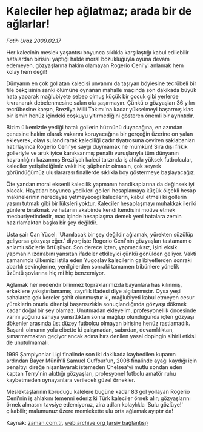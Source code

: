 # Kaleciler hep ağlatmaz; arada bir de ağlarlar!

*Fatih Uraz 2009.02.17*

<tr><td class="metin" colspan="2" style="padding-top: 20px; padding-left: 5px; padding-right: 10px;">Her kalecinin meslek yaşantısı boyunca sıklıkla karşılaştığı kabul edilebilir hatalardan birisini yaptığı halde moral bozukluğuyla oyuna devam edemeyen, gözyaşlarına hakim olamayan Rogerio Ceni'yi anlamak hem kolay hem değil!</td></tr><tr><td class="metin" colspan="2" style="padding-top: 20px; padding-left: 5px; padding-right: 10px;"><p>Dünyanın en çok gol atan kalecisi unvanını da taşıyan böylesine tecrübeli bir file bekçisinin sanki ölümüne oynanan mahalle maçında son dakikada büyük hata yaparak mağlubiyete sebep olmuş küçük bir çocuk gibi yerlerde kıvranarak debelenmesine sakın ola şaşırmayın. Çünkü o gözyaşları 36 yılın tecrübesine karşın, Brezilya Milli Takımı'na kadar yükselmeyi başarmış klas bir ismin henüz içindeki coşkuyu yitirmediğini gösteren önemli bir ayrıntıdır.
<p>Bizim ülkemizde yediği hatalı gollerin hüznünü duyacağına, en azından çenesine hakim olarak vakarını koruyacağına bir gerçeğin üzerine on yalan ekleyerek, olayı sulandırarak kaleciliği çadır tiyatrosuna çeviren şaklabanları hatırlayınca Rogerio Ceni'ye saygı duymamak ne mümkün! Sıra dışı frikik golleriyle ve artık iyice kanıksanmış penaltı vuruşlarıyla tüm dünyanın hayranlığını kazanmış Brezilyalı kaleci tarzında iş ahlakı yüksek futbolcular, kaleciler yetiştirdiğimiz vakit hiç şüpheniz olmasın, çok seyrek göründüğümüz uluslararası finallerde sıklıkla boy göstermeye başlayacağız.
<p>Öte yandan moral eksenli kalecilik yapmanın handikaplarına da değinsek iyi olacak. Hayatları boyunca yedikleri golleri hesaplamaya küçük ölçekli hesap makinelerinin neredeyse yetmeyeceği kalecilerin, kabul etmeli ki gollerin yasını tutmak gibi bir lüksleri yoktur. Kaleciler hesaplaşmayı muhakkak ileriki günlere bırakmak ve hatanın akabinde kendi kendisini motive etmek mecburiyetindedir, maç içinde hesaplaşma demek yeni hatalara zemin hazırlamaktan başka bir şey değildir.
<p>Usta şair Can Yücel: 'Utanılacak bir şey değildir ağlamak, yürekten süzülüp geliyorsa gözyaşı eğer.' diyor; işte Rogerio Ceni'nin gözyaşları tastamam o anlamlı sözlerle örtüşüyor. Son derece içten, yapmacıksız, işini eksik yapmanın ızdırabını yansıtan ifadeler etkileyici çünkü gönülden geliyor. Vakti zamanında ülkemizi istila eden Yugoslav kalecilerin galibiyetlerden sonraki abartılı sevinçlerine, yenilgilerden sonraki tamamen tribünlere yönelik üzüntü şovlarına hiç mi hiç benzemiyor. 
<p>Ağlamak her nedendir bilinmez topraklarımızda bayanlara has kılınmış, erkeklere yakıştırılamamış, zayıflık ifadesi diye algılanmıştır. Oysa yeşil sahalarda çok kereler şahit olunmuştur ki, mağlubiyeti kabul etmeyen cesur yüreklerin onurlu direnişi başarısızlıkla sonuçlandığında gözyaşı dökmek kadar doğal bir şey olamaz. Unutmadan ekleyelim, profesyonellik öncesinde varını yoğunu sahaya yansıttıktan sonra mağlup olunduğunda içten gözyaşı dökenler arasında üst düzey futbolcu olmayan birisine henüz rastlamadık. Başarılı olmanın yolu elbette ki çalışmadan, sabırdan, devamlılıktan, şımarmamaktan geçiyor ancak adına hırs denilen yasal dopingin sihirli etkisi de unutulmamalı.
<p>1999 Şampiyonlar Ligi finalinde son iki dakikada kaybedilen kupanın ardından Bayer Münih'li Samuel Cuffour'un, 2008 finalinde ayağı kaydığı için penaltıyı direğe nişanlayarak istemeden Chelsea'yi mutlu sondan eden kaptan Terry'nin akıttığı gözyaşları, profesyonel futbolu amatör ruhu kaybetmeden oynayanlara verilecek güzel örnekler.
<p>Meslektaşlarının koruduğu kalelere bugüne kadar 83 gol yollayan Rogerio Ceni'nin iş ahlakını temenni ederiz ki Türk kaleciler örnek alır; gözyaşlarını örnek almasını tavsiye edemiyoruz, zira adları kolaylıkla 'Sulu gözlüye!' çıkabilir; malumunuz üzere memlekette ulu orta ağlamak ayıptır da!<br/></p></p></p></p></p></p></p></td></tr>

Kaynak: [zaman.com.tr](http://zaman.com.tr/yazar.do?yazino=816081), [web.archive.org (arşiv bağlantısı)](http://web.archive.org/web/20090220143420/http://zaman.com.tr:80/yazar.do?yazino=816081)
